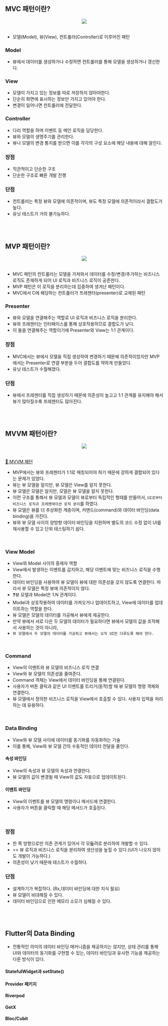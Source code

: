 ## MVC 패턴이란?

<div align = "center"><img src = "https://github.com/NalaJang/TIL/assets/73895803/91fc3c9a-8968-43c2-8f03-05cab253b395"/></div>

<br>

- 모델(Model), 뷰(View), 컨트롤러(Controller)로 이루어진 패턴

### Model
- 뷰에서 데이터를 생성하거나 수정하면 컨트롤러를 통해 모델을 생성하거나 갱신한다.

### View
- 모델이 가지고 있는 정보를 따로 저장하지 않아야한다.
- 단순히 화면에 표시하는 정보만 가지고 있어야 한다.
- 변경이 일어나면 컨트롤러에 전달한다.

### Controller
- 다리 역할을 하며 이벤트 등 메인 로직을 담당한다.
- 뷰와 모델의 생명주기를 관리한다.
- 뷰나 모델의 변경 통지를 받으면 이를 각각의 구성 요소에 해당 내용에 대해 알린다.

### 장점
- 직관적이고 단순한 구조
- 단순한 구조로 빠른 개발 진행

### 단점
- 컨트롤러는 특정 뷰와 모델에 의존적이며, 뷰도 특정 모델에 의존적이라서 결합도가 높다.
- 유닛 테스트가 거의 불가능하다.

<br></br>

## MVP 패턴이란?

<div align = "center"><img src = "https://github.com/NalaJang/TIL/assets/73895803/caaa77a3-16dc-4585-afae-6a5aab2defe5"/></div>

<br>

- MVC 패턴의 컨트롤러는 모델을 가져와서 데이터를 수정/변경/추가하는 비즈니스 로직도 존재하게 되어 UI 로직과 비즈니스 로직이 공존한다.
- MVP 패턴은 이 로직을 분리하는데 집중하여 생겨난 패턴이다.
- MVC에서 C에 해당하는 컨트롤러가 프레젠터(presenter)로 교체된 패턴

### Presenter
- 뷰와 모델을 연결해주는 역할로 UI 로직과 비즈니스 로직을 분리한다.
- 뷰와 프레젠터는 인터페이스를 통해 상호작용하므로 결합도가 낮다.
- 이 둘을 연결해주는 역할이기에 Presenter와 View는 1:1 관계이다.

### 장점
- MVC에서는 뷰에서 모델을 직접 생성하여 변경하기 때문에 의존적이었지만 MVP에서는 Presenter로 연결 부분을 두어 결합도를 약하게 만들었다.
- 유닛 테스트가 수월해졌다.

### 단점
- 뷰에서 프레젠터를 직접 생성하기 때문에 의존성이 높고고 1:1 관계를 유지해야 해서 뷰가 많아질수록 프레젠터도 많아진다.

<br></br>

## MVVM 패턴이란?

<div align = "center"><img src = "https://github.com/NalaJang/TIL/assets/73895803/bdf2f8e9-ca5d-443d-abc8-231c55c40d4e"/></div>

<br>

[🔗 MVVM 패턴](https://velog.io/@k7120792/Model-View-ViewModel-Pattern)

- MVP에서는 뷰와 프레젠터가 1:1로 매칭되어야 하기 때문에 강하게 결합되어 있다는 문제가 있었다.
- 뷰는 뷰 모델을 알지만, 뷰 모델은 View를 알지 못한다.
- 뷰 모델은 모델은 알지만, 모델은 뷰 모델을 알지 못한다.
- 이런 구조를 통해서 뷰 모델과 모델이 뷰로부터 독립적인 형태를 만들어서, `UI로부터 비즈니스 로직과 프레젠테이션 로직 분리`를 하였다.
- 뷰 모델은 뷰를 더 추상화한 계층이며, 커맨드(command)와 데이터 바인딩(data binding)을 가진다.
- 뷰와 뷰 모델 사이의 양방향 데이터 바인딩을 지원하며 별도의 코드 수정 없이 UI를 재사용할 수 있고 단위 테스팅하기 쉽다.

<br>

### View Model
- View와 Model 사이의 중재자 역할
- View에서 발생하는 이벤트를 감지하고, 해당 이벤트에 맞는 비즈니스 로직을 수행한다.
- 데이터 바인딩을 사용하여 뷰 모델이 뷰에 대한 의존성을 갖지 않도록 연결한다. 따라서 뷰 모델은 특정 뷰에 의존적이지 않다.
- ❓뷰 모델과 Model은 1:N 관계이다.
- Model과 상호작용하여 데이터를 가져오거나 업데이트하고, View에 데이터를 업데이트하는 역할을 한다.
- 뷰 모델은 모델의 데이터를 가공해서 뷰에게 제공한다.
- 만약 뷰에서 서로 다은 두 모델의 데이터가 필요하다면 뷰에서 모델의 값을 조작해서 사용하는 것이 아니라,
- `뷰 모델에서 두 모델의 데이터를 가공하고 뷰에서는 오직 UI만 다루도록 해야 한다.`

<br>

### Command
- View의 이벤트와 뷰 모델의 비즈니스 로직 연결
- View와 뷰 모델의 의존성을 줄여준다.
- Command 객체는 View에서 데이터 바인딩을 통해 연결된다.
- 사용자가 버튼 클릭과 같은 UI 이벤트를 트리거(동작)할 때 뷰 모델의 명령 객체와 연결한다.
- 뷰 모델에서 정의한 비즈니스 로직을 View에서 호출할 수 있다. 사용자 입력을 처리하는 데 유용하다.

<br>

### Data Binding
- View와 뷰 모델 사이에 데이터를 동기화를 자동화하는 기술
- 이를 통해, View와 뷰 모델 간의 수동적인 데이터 전달을 줄인다.
#### 속성 바인딩
- View의 속성과 뷰 모델의 속성과 연결한다.
- 뷰 모델의 값이 변경될 때 View의 값도 자동으로 업데이트된다.
#### 이벤트 바인딩
- View의 이벤트를 뷰 모델의 명령이나 메서드에 연결한다.
- 사용자가 버튼을 클릭할 때 해당 메서드가 호출된다.

<br>

### 장점
- 한 쪽 방향으로만 의존 관계가 있어서 각 모듋려로 분리하여 개발할 수 있다.
- => 뷰 로직과 비즈니스 로직을 분리하여 생산성을 높힐 수 있다.(UI가 나오지 않아도 개발이 가능하다.)
- 의존성이 낮기 때문에 테스트가 수월하다.

### 단점
- 설계하기가 복잡하다. (Rx,데이터 바인딩에 대한 지식 필요)
- 뷰 모델이 비대해질 수 있다.
- 데이터 바인딩으로 인한 메모리 소모가 심해질 수 있다.

<br></br>

## Flutter의 Data Binding

- 전통적인 의미의 데이터 바인딩 매커니즘을 제공하지는 않지만, 상태 관리를 통해 UI와 데이터의 동기화를 구현할 수 있는, 데이터 바인딩과 유사한 기능을 제공하는 다른 방식이 있다.

#### StatefulWidget과 setState()
#### Provider 패키지
#### Riverpod
#### GetX
#### Bloc/Cubit
